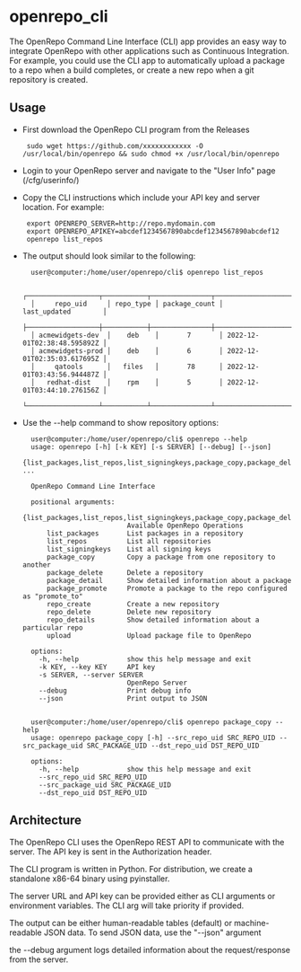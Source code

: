 # openrepo_cli

The OpenRepo Command Line Interface (CLI) app provides an easy way to integrate OpenRepo with other applications such as Continuous Integration.  For example,
you could use the CLI app to automatically upload a package to a repo when a build completes, or create a new repo when a git repository is created.

## Usage

 - First download the OpenRepo CLI program from the Releases

        sudo wget https://github.com/xxxxxxxxxxxx -O /usr/local/bin/openrepo && sudo chmod +x /usr/local/bin/openrepo

 - Login to your OpenRepo server and navigate to the "User Info" page (/cfg/userinfo/)

 - Copy the CLI instructions which include your API key and server location.  For example:

        export OPENREPO_SERVER=http://repo.mydomain.com
        export OPENREPO_APIKEY=abcdef1234567890abcdef1234567890abcdef12
        openrepo list_repos

- The output should look similar to the following:

        user@computer:/home/user/openrepo/cli$ openrepo list_repos

        ┌──────────────────┬───────────┬───────────────┬─────────────────────────────┐
        │     repo_uid     │ repo_type │ package_count │         last_updated        │
        ├──────────────────┼───────────┼───────────────┼─────────────────────────────┤
        │ acmewidgets-dev  │    deb    │       7       │ 2022-12-01T02:38:48.595892Z │
        │ acmewidgets-prod │    deb    │       6       │ 2022-12-01T02:35:03.617695Z │
        │     qatools      │   files   │       78      │ 2022-12-01T03:43:56.944487Z │
        │   redhat-dist    │    rpm    │       5       │ 2022-12-01T03:44:10.276156Z │
        └──────────────────┴───────────┴───────────────┴─────────────────────────────┘

- Use the --help command to show repository options:


        user@computer:/home/user/openrepo/cli$ openrepo --help
        usage: openrepo [-h] [-k KEY] [-s SERVER] [--debug] [--json]
                        {list_packages,list_repos,list_signingkeys,package_copy,package_delete,package_detail,package_promote,repo_create,repo_delete,repo_details,upload} ...

        OpenRepo Command Line Interface

        positional arguments:
          {list_packages,list_repos,list_signingkeys,package_copy,package_delete,package_detail,package_promote,repo_create,repo_delete,repo_details,upload}
                                Available OpenRepo Operations
            list_packages       List packages in a repository
            list_repos          List all repositories
            list_signingkeys    List all signing keys
            package_copy        Copy a package from one repository to another
            package_delete      Delete a repository
            package_detail      Show detailed information about a package
            package_promote     Promote a package to the repo configured as "promote_to"
            repo_create         Create a new repository
            repo_delete         Delete new repository
            repo_details        Show detailed information about a particular repo
            upload              Upload package file to OpenRepo

        options:
          -h, --help            show this help message and exit
          -k KEY, --key KEY     API key
          -s SERVER, --server SERVER
                                OpenRepo Server
          --debug               Print debug info
          --json                Print output to JSON


        user@computer:/home/user/openrepo/cli$ openrepo package_copy --help
        usage: openrepo package_copy [-h] --src_repo_uid SRC_REPO_UID --src_package_uid SRC_PACKAGE_UID --dst_repo_uid DST_REPO_UID

        options:
          -h, --help            show this help message and exit
          --src_repo_uid SRC_REPO_UID
          --src_package_uid SRC_PACKAGE_UID
          --dst_repo_uid DST_REPO_UID


## Architecture

The OpenRepo CLI uses the OpenRepo REST API to communicate with the server.  The API key is sent in the Authorization header.  

The CLI program is written in Python.  For distribution, we create a standalone x86-64 binary using pyinstaller.

The server URL and API key can be provided either as CLI arguments or environment variables.  The CLI arg will take priority if provided.

The output can be either human-readable tables (default) or machine-readable JSON data.  To send JSON data, use the "--json" argument

the --debug argument logs detailed information about the request/response from the server.